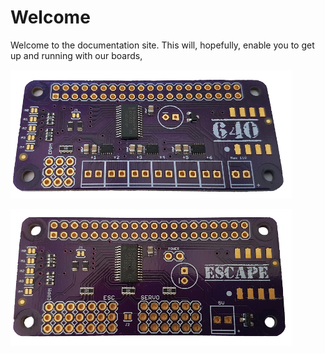 # Welcome

Welcome to the documentation site. This will, hopefully, enable you to get up and running with our boards,

![640](/images/640-450.png)

![escape](/images/escape-450.png)

